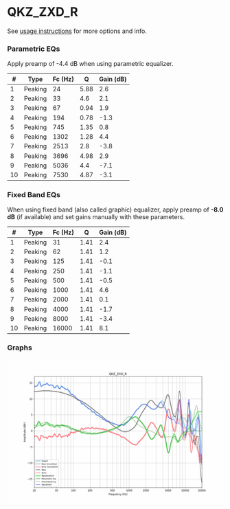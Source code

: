 # QKZ_ZXD_R
See [usage instructions](https://github.com/jaakkopasanen/AutoEq#usage) for more options and info.

### Parametric EQs
Apply preamp of -4.4 dB when using parametric equalizer.

|   # | Type    |   Fc (Hz) |    Q |   Gain (dB) |
|-----|---------|-----------|------|-------------|
|   1 | Peaking |        24 | 5.88 |         2.6 |
|   2 | Peaking |        33 | 4.6  |         2.1 |
|   3 | Peaking |        67 | 0.94 |         1.9 |
|   4 | Peaking |       194 | 0.78 |        -1.3 |
|   5 | Peaking |       745 | 1.35 |         0.8 |
|   6 | Peaking |      1302 | 1.28 |         4.4 |
|   7 | Peaking |      2513 | 2.8  |        -3.8 |
|   8 | Peaking |      3696 | 4.98 |         2.9 |
|   9 | Peaking |      5036 | 4.4  |        -7.1 |
|  10 | Peaking |      7530 | 4.87 |        -3.1 |

### Fixed Band EQs
When using fixed band (also called graphic) equalizer, apply preamp of **-8.0 dB** (if available) and set gains manually with these parameters.

|   # | Type    |   Fc (Hz) |    Q |   Gain (dB) |
|-----|---------|-----------|------|-------------|
|   1 | Peaking |        31 | 1.41 |         2.4 |
|   2 | Peaking |        62 | 1.41 |         1.2 |
|   3 | Peaking |       125 | 1.41 |        -0.1 |
|   4 | Peaking |       250 | 1.41 |        -1.1 |
|   5 | Peaking |       500 | 1.41 |        -0.5 |
|   6 | Peaking |      1000 | 1.41 |         4.6 |
|   7 | Peaking |      2000 | 1.41 |         0.1 |
|   8 | Peaking |      4000 | 1.41 |        -1.7 |
|   9 | Peaking |      8000 | 1.41 |        -3.4 |
|  10 | Peaking |     16000 | 1.41 |         8.1 |

### Graphs
![](./QKZ_ZXD_R.png)
